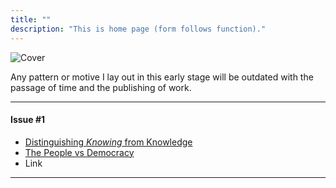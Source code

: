 ```yaml
---
title: ""
description: "This is home page (form follows function)."
---
```

![Cover](09110009.png)

Any pattern or motive I lay out in this early stage will be outdated with the passage of time and the publishing of work.
____
#### Issue #1
- [Distinguishing _Knowing_ from Knowledge](Posts/first-post/lies-1)
- [The People vs Democracy](Posts/second-post/democracy)
- Link
___

